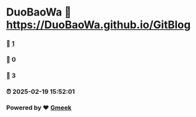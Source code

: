 # DuoBaoWa :link: https://DuoBaoWa.github.io/GitBlog 
### :page_facing_up: [1](https://DuoBaoWa.github.io/GitBlog/tag.html) 
### :speech_balloon: 0 
### :hibiscus: 3 
### :alarm_clock: 2025-02-19 15:52:01 
### Powered by :heart: [Gmeek](https://github.com/Meekdai/Gmeek)
